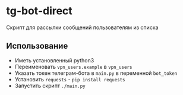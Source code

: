 # tg-bot-direct

Скрипт для рассылки сообщений пользователям из списка

## Использование
- Иметь установленный python3
- Переименовать `vpn_users.example` в `vpn_users`
- Указать токен телеграм-бота в `main.py` в переменной `bot_token`
- Установить `requests` - `pip install requests`
- Запустить скрипт `./main.py`